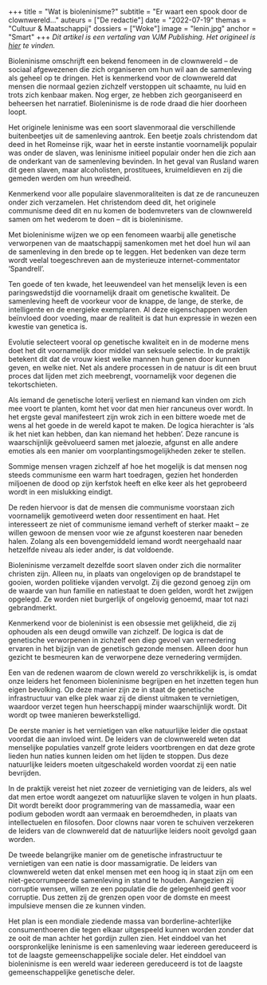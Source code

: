 +++
title = "Wat is bioleninisme?"
subtitle = "Er waart een spook door de clownwereld..."
auteurs = ["De redactie"]
date = "2022-07-19"
themas = "Cultuur & Maatschappij"
dossiers = ["Woke"]
image = "lenin.jpg"
anchor = "Smart"
+++
*Dit artikel is een vertaling van VJM Publishing. Het origineel is [hier](https://vjmpublishing.nz/?p=21454) te vinden.*

Bioleninisme omschrijft een bekend fenomeen in de clownwereld – de sociaal afgewezenen die zich organiseren om hun wil aan de samenleving als geheel op te dringen. Het is kenmerkend voor de clownwereld dat mensen die normaal gezien zichzelf verstoppen uit schaamte, nu luid en trots zich kenbaar maken. Nog erger, ze hebben zich georganiseerd en beheersen het narratief. Bioleninisme is de rode draad die hier doorheen loopt.

Het originele leninisme was een soort slavenmoraal die verschillende buitenbeetjes uit de samenleving aantrok. Een beetje zoals christendom dat deed in het Romeinse rijk, waar het in eerste instantie voornamelijk populair was onder de slaven, was leninisme initieel populair onder hen die zich aan de onderkant van de samenleving bevinden. In het geval van Rusland waren dit geen slaven, maar alcoholisten, prostituees, kruimeldieven en zij die gemeden werden om hun wreedheid.

Kenmerkend voor alle populaire slavenmoraliteiten is dat ze de rancuneuzen onder zich verzamelen. Het christendom deed dit, het originele communisme deed dit en nu komen de bodemvreters van de clownwereld samen om het wederom te doen – dit is bioleninisme.

Met bioleninisme wijzen we op een fenomeen waarbij alle genetische verworpenen van de maatschappij samenkomen met het doel hun wil aan de samenleving in den brede op te leggen. Het bedenken van deze term wordt veelal toegeschreven aan de mysterieuze internet-commentator ‘Spandrell’.

Ten goede of ten kwade, het leeuwendeel van het menselijk leven is een paringswedstijd die voornamelijk draait om genetische kwaliteit. De samenleving heeft de voorkeur voor de knappe, de lange, de sterke, de intelligente en de energieke exemplaren. Al deze eigenschappen worden beïnvloed door voeding, maar de realiteit is dat hun expressie in wezen een kwestie van genetica is.

Evolutie selecteert vooral op genetische kwaliteit en in de moderne mens doet het dit voornamelijk door middel van seksuele selectie. In de praktijk betekent dit dat de vrouw kiest welke mannen hun genen door kunnen geven, en welke niet. Net als andere processen in de natuur is dit een bruut proces dat lijden met zich meebrengt, voornamelijk voor degenen die tekortschieten.

Als iemand de genetische loterij verliest en niemand kan vinden om zich mee voort te planten, komt het voor dat men hier rancuneus over wordt. In het ergste geval manifesteert zijn wrok zich in een bittere woede met de wens al het goede in de wereld kapot te maken. De logica hierachter is ‘als ik het niet kan hebben, dan kan niemand het hebben’. Deze rancune is waarschijnlijk geëvolueerd samen met jaloezie, afgunst en alle andere emoties als een manier om voorplantingsmogelijkheden zeker te stellen.

Sommige mensen vragen zichzelf af hoe het mogelijk is dat mensen nog steeds communisme een warm hart toedragen, gezien het honderden miljoenen de dood op zijn kerfstok heeft en elke keer als het geprobeerd wordt in een mislukking eindigt.

De reden hiervoor is dat de mensen die communisme voorstaan zich voornamelijk gemotiveerd weten door ressentiment en haat. Het interesseert ze niet of communisme iemand verheft of sterker maakt – ze willen gewoon de mensen voor wie ze afgunst koesteren naar beneden halen. Zolang als een bovengemiddeld iemand wordt neergehaald naar hetzelfde niveau als ieder ander, is dat voldoende.

Bioleninisme verzamelt dezelfde soort slaven onder zich die normaliter christen zijn. Alleen nu, in plaats van ongelovigen op de brandstapel te gooien, worden politieke vijanden vervolgt. Zij die gezond genoeg zijn om de waarde van hun familie en natiestaat te doen gelden, wordt het zwijgen opgelegd. Ze worden niet burgerlijk of ongelovig genoemd, maar tot nazi gebrandmerkt.

Kenmerkend voor de bioleninist is een obsessie met gelijkheid, die zij ophouden als een deugd omwille van zichzelf. De logica is dat de genetische verworpenen in zichzelf een diep gevoel van vernedering ervaren in het bijzijn van de genetisch gezonde mensen. Alleen door hun gezicht te besmeuren kan de verworpene deze vernedering vermijden.

Een van de redenen waarom de clown wereld zo verschrikkelijk is, is omdat onze leiders het fenomeen bioleninisme begrijpen en het inzetten tegen hun eigen bevolking. Op deze manier zijn ze in staat de genetische infrastructuur van elke plek waar zij de dienst uitmaken te vernietigen, waardoor verzet tegen hun heerschappij minder waarschijnlijk wordt. Dit wordt op twee manieren bewerkstelligd.

De eerste manier is het vernietigen van elke natuurlijke leider die opstaat voordat die aan invloed wint. De leiders van de clownwereld weten dat menselijke populaties vanzelf grote leiders voortbrengen en dat deze grote lieden hun naties kunnen leiden om het lijden te stoppen. Dus deze natuurlijke leiders moeten uitgeschakeld worden voordat zij een natie bevrijden.

In de praktijk vereist het niet zozeer de vernietiging van de leiders, als wel dat men ertoe wordt aangezet om natuurlijke slaven te volgen in hun plaats. Dit wordt bereikt door programmering van de massamedia, waar een podium geboden wordt aan vermaak en beroemdheden, in plaats van intellectuelen en filosofen. Door clowns naar voren te schuiven verzekeren de leiders van de clownwereld dat de natuurlijke leiders nooit gevolgd gaan worden.

De tweede belangrijke manier om de genetische infrastructuur te vernietigen van een natie is door massamigratie. De leiders van clownwereld weten dat enkel mensen met een hoog iq in staat zijn om een niet-gecorrumpeerde samenleving in stand te houden. Aangezien zij corruptie wensen, willen ze een populatie die de gelegenheid geeft voor corruptie. Dus zetten zij de grenzen open voor de domste en meest impulsieve mensen die ze kunnen vinden.

Het plan is een mondiale ziedende massa van borderline-achterlijke consumenthoeren die tegen elkaar uitgespeeld kunnen worden zonder dat ze ooit de man achter het gordijn zullen zien. Het einddoel van het oorspronkelijke leninisme is een samenleving waar iedereen gereduceerd is tot de laagste gemeenschappelijke sociale deler. Het einddoel van bioleninisme is een wereld waar iedereen gereduceerd is tot de laagste gemeenschappelijke genetische deler.
